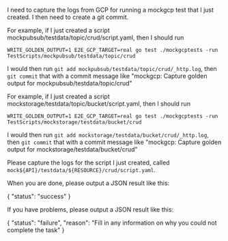I need to capture the logs from GCP for running a mockgcp test that I just created.  I then need to create a git commit.

For example, if I just created a script mockpubsub/testdata/topic/crud/script.yaml, then I should run

`WRITE_GOLDEN_OUTPUT=1 E2E_GCP_TARGET=real go test ./mockgcptests -run TestScripts/mockpubsub/testdata/topic/crud`

I would then run `git add mockpubsub/testdata/topic/crud/_http.log`, then `git commit` that with a commit message like "mockgcp: Capture golden output for mockpubsub/testdata/topic/crud"

For example, if I just created a script mockstorage/testdata/topic/bucket/script.yaml, then I should run

`WRITE_GOLDEN_OUTPUT=1 E2E_GCP_TARGET=real go test ./mockgcptests -run TestScripts/mockstorage/testdata/bucket/crud`

I would then run `git add mockstorage/testdata/bucket/crud/_http.log`, then `git commit` that with a commit message like "mockgcp: Capture golden output for mockstorage/testdata/bucket/crud"

Please capture the logs for the script I just created, called `mock${API}/testdata/${RESOURCE}/crud/script.yaml`.

When you are done, please output a JSON result like this:

{ "status": "success" }


If you have problems, please output a JSON result like this:

{ "status": "failure", "reason": "Fill in any information on why you could not complete the task" }